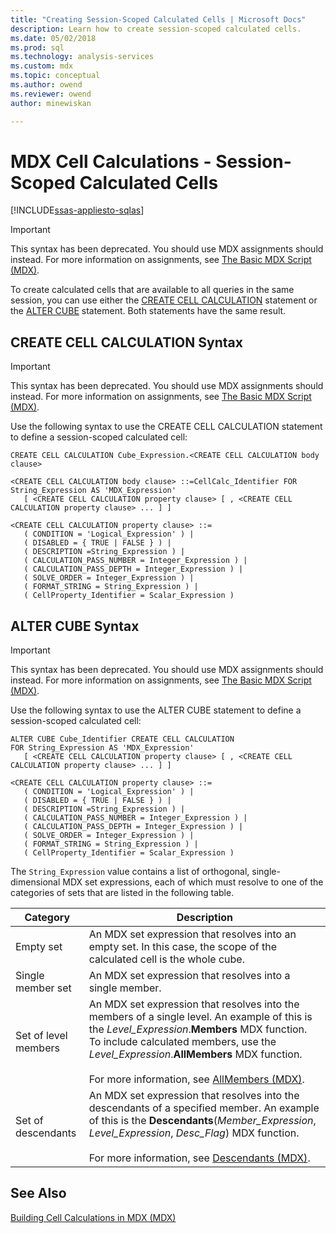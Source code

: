 ```yaml
---
title: "Creating Session-Scoped Calculated Cells | Microsoft Docs"
description: Learn how to create session-scoped calculated cells.
ms.date: 05/02/2018
ms.prod: sql
ms.technology: analysis-services
ms.custom: mdx
ms.topic: conceptual
ms.author: owend
ms.reviewer: owend
author: minewiskan

---
```

# MDX Cell Calculations - Session-Scoped Calculated Cells
[!INCLUDE[ssas-appliesto-sqlas](../../includes/ssas-appliesto-sqlas.md)]
    
> [!IMPORTANT]  
>  This syntax has been deprecated. You should use MDX assignments should instead. For more information on assignments, see [The Basic MDX Script &#40;MDX&#41;](../../../analysis-services/multidimensional-models/mdx/the-basic-mdx-script-mdx.md).  
  
 To create calculated cells that are available to all queries in the same session, you can use either the [CREATE CELL CALCULATION](/sql/mdx/mdx-data-definition-create-cell-calculation) statement or the [ALTER CUBE](/sql/mdx/mdx-data-definition-alter-cube) statement. Both statements have the same result.  
  
## CREATE CELL CALCULATION Syntax  
  
> [!IMPORTANT]  
>  This syntax has been deprecated. You should use MDX assignments should instead. For more information on assignments, see [The Basic MDX Script &#40;MDX&#41;](../../../analysis-services/multidimensional-models/mdx/the-basic-mdx-script-mdx.md).  
  
 Use the following syntax to use the CREATE CELL CALCULATION statement to define a session-scoped calculated cell:  
  
```  
CREATE CELL CALCULATION Cube_Expression.<CREATE CELL CALCULATION body clause>  
  
<CREATE CELL CALCULATION body clause> ::=CellCalc_Identifier FOR String_Expression AS 'MDX_Expression'   
   [ <CREATE CELL CALCULATION property clause> [ , <CREATE CELL CALCULATION property clause> ... ] ]  
  
<CREATE CELL CALCULATION property clause> ::=  
   ( CONDITION = 'Logical_Expression' ) |   
   ( DISABLED = { TRUE | FALSE } ) |   
   ( DESCRIPTION =String_Expression ) |   
   ( CALCULATION_PASS_NUMBER = Integer_Expression ) |   
   ( CALCULATION_PASS_DEPTH = Integer_Expression ) |   
   ( SOLVE_ORDER = Integer_Expression ) |   
   ( FORMAT_STRING = String_Expression ) |   
   ( CellProperty_Identifier = Scalar_Expression )  
```  
  
## ALTER CUBE Syntax  
  
> [!IMPORTANT]  
>  This syntax has been deprecated. You should use MDX assignments should instead. For more information on assignments, see [The Basic MDX Script &#40;MDX&#41;](../../../analysis-services/multidimensional-models/mdx/the-basic-mdx-script-mdx.md).  
  
 Use the following syntax to use the ALTER CUBE statement to define a session-scoped calculated cell:  
  
```  
ALTER CUBE Cube_Identifier CREATE CELL CALCULATION  
FOR String_Expression AS 'MDX_Expression'   
   [ <CREATE CELL CALCULATION property clause> [ , <CREATE CELL CALCULATION property clause> ... ] ]  
  
<CREATE CELL CALCULATION property clause> ::=  
   ( CONDITION = 'Logical_Expression' ) |   
   ( DISABLED = { TRUE | FALSE } ) |   
   ( DESCRIPTION =String_Expression ) |   
   ( CALCULATION_PASS_NUMBER = Integer_Expression ) |   
   ( CALCULATION_PASS_DEPTH = Integer_Expression ) |   
   ( SOLVE_ORDER = Integer_Expression ) |   
   ( FORMAT_STRING = String_Expression ) |   
   ( CellProperty_Identifier = Scalar_Expression )  
```  
  
 The `String_Expression` value contains a list of orthogonal, single-dimensional MDX set expressions, each of which must resolve to one of the categories of sets that are listed in the following table.  
  
|Category|Description|  
|--------------|-----------------|  
|Empty set|An MDX set expression that resolves into an empty set. In this case, the scope of the calculated cell is the whole cube.|  
|Single member set|An MDX set expression that resolves into a single member.|  
|Set of level members|An MDX set expression that resolves into the members of a single level. An example of this is the *Level_Expression*.**Members** MDX function. To include calculated members, use the *Level_Expression*.**AllMembers** MDX function.<br /><br /> For more information, see [AllMembers &#40;MDX&#41;](/sql/mdx/allmembers-mdx).|  
|Set of descendants|An MDX set expression that resolves into the descendants of a specified member. An example of this is the **Descendants**(*Member_Expression*, *Level_Expression*, *Desc_Flag*) MDX function.<br /><br /> For more information, see [Descendants &#40;MDX&#41;](/sql/mdx/descendants-mdx).|  
  
## See Also  
 [Building Cell Calculations in MDX &#40;MDX&#41;](../../../analysis-services/multidimensional-models/mdx/mdx-cell-calculations-build-cell-calculations.md)  
  
  
